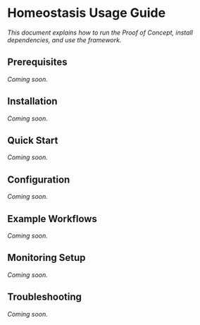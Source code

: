 # Homeostasis Usage Guide

*This document explains how to run the Proof of Concept, install dependencies, and use the framework.*

## Prerequisites

*Coming soon.*

## Installation

*Coming soon.*

## Quick Start

*Coming soon.*

## Configuration

*Coming soon.*

## Example Workflows

*Coming soon.*

## Monitoring Setup

*Coming soon.*

## Troubleshooting

*Coming soon.*